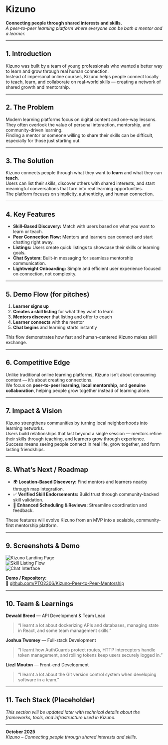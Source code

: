 # Kizuno

**Connecting people through shared interests and skills.**  
*A peer-to-peer learning platform where everyone can be both a mentor and a learner.*

---

## 1. Introduction
Kizuno was built by a team of young professionals who wanted a better way to learn and grow through real human connection.  
Instead of impersonal online courses, Kizuno helps people connect locally to teach, learn, and collaborate on real-world skills — creating a network of shared growth and mentorship.

---

## 2. The Problem
Modern learning platforms focus on digital content and one-way lessons.  
They often overlook the value of personal interaction, mentorship, and community-driven learning.  
Finding a mentor or someone willing to share their skills can be difficult, especially for those just starting out.

---

## 3. The Solution
Kizuno connects people through what they want to **learn** and what they can **teach**.  
Users can list their skills, discover others with shared interests, and start meaningful conversations that turn into real learning opportunities.  
The platform focuses on simplicity, authenticity, and human connection.

---

## 4. Key Features
- **Skill-Based Discovery:** Match with users based on what you want to learn or teach.  
- **Peer Connection Flow:** Mentors and learners can connect and start chatting right away.  
- **Listings:** Users create quick listings to showcase their skills or learning goals.  
- **Chat System:** Built-in messaging for seamless mentorship communication.  
- **Lightweight Onboarding:** Simple and efficient user experience focused on connection, not complexity.

---

## 5. Demo Flow (for pitches)
1. **Learner signs up**  
2. **Creates a skill listing** for what they want to learn  
3. **Mentors discover** that listing and offer to coach  
4. **Learner connects** with the mentor  
5. **Chat begins** and learning starts instantly  

This flow demonstrates how fast and human-centered Kizuno makes skill exchange.

---

## 6. Competitive Edge
Unlike traditional online learning platforms, Kizuno isn’t about consuming content — it’s about creating connections.  
We focus on **peer-to-peer learning**, **local mentorship**, and **genuine collaboration**, helping people grow together instead of learning alone.

---

## 7. Impact & Vision
Kizuno strengthens communities by turning local neighborhoods into learning networks.  
Users build relationships that last beyond a single session — mentors refine their skills through teaching, and learners grow through experience.  
Success means seeing people connect in real life, grow together, and form lasting friendships.

---

## 8. What’s Next / Roadmap
- 🌍 **Location-Based Discovery:** Find mentors and learners nearby through map integration.  
- ✅ **Verified Skill Endorsements:** Build trust through community-backed skill validation.  
- 📅 **Enhanced Scheduling & Reviews:** Streamline coordination and feedback.  

These features will evolve Kizuno from an MVP into a scalable, community-first mentorship platform.

---

## 9. Screenshots & Demo

![Kizuno Landing Page](assets/screenshot1.png)  
![Skill Listing Flow](assets/screenshot2.png)  
![Chat Interface](assets/screenshot3.png)

**Demo / Repository:**  
🔗 [github.com/PTO2306/Kizuno-Peer-to-Peer-Mentorship](https://github.com/PTO2306/Kizuno-Peer-to-Peer-Mentorship)

---

## 10. Team & Learnings
**Dewald Breed** — API Development & Team Lead  
> “I learnt a lot about dockerizing APIs and databases, managing state in React, and some team management skills.”

**Joshua Twomey** — Full-stack Development  
> “I learnt how AuthGuards protect routes, HTTP Interceptors handle token management, and rolling tokens keep users securely logged in.”

**Liezl Mouton** — Front-end Development  
> “I learnt a lot about the Git version control system when developing software in a team.”

---

## 11. Tech Stack (Placeholder)
_This section will be updated later with technical details about the frameworks, tools, and infrastructure used in Kizuno._

---

**October 2025**  
*Kizuno – Connecting people through shared interests and skills.*

